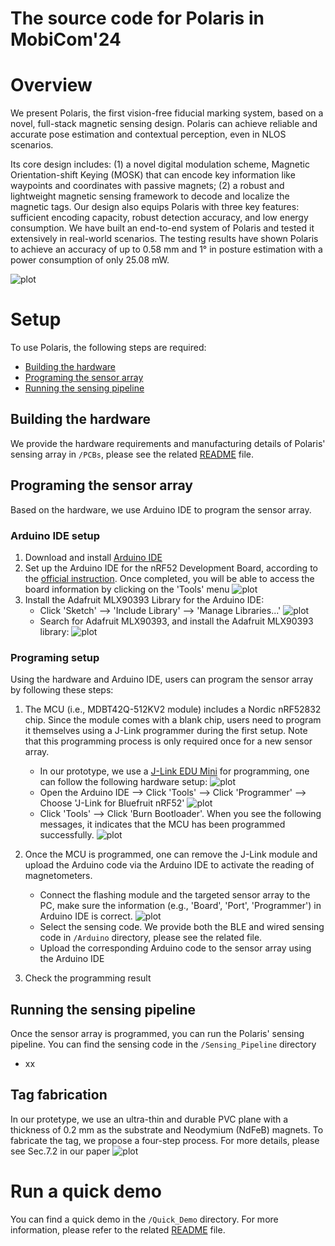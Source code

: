 # The source code for Polaris in MobiCom'24

# Overview
We present Polaris, the first vision-free fiducial marking system, based on a novel, full-stack magnetic sensing design. 
Polaris can achieve reliable and accurate pose estimation and contextual perception, even in NLOS scenarios. 

Its core design includes: (1) a novel digital modulation scheme, Magnetic Orientation-shift Keying (MOSK) that can encode key information like waypoints and coordinates with passive magnets; (2) a robust and lightweight magnetic sensing framework to decode and localize the magnetic tags. 
Our design also equips Polaris with three key features: sufficient encoding capacity, robust detection accuracy, and low energy consumption. 
We have built an end-to-end system of Polaris and tested it extensively in real-world scenarios. The testing results have shown Polaris to achieve an accuracy of up to 0.58 mm and 1&deg; in posture estimation with a power consumption of only 25.08 mW.

![plot](./Imgs/illustration.png)


# Setup
To use Polaris, the following steps are required:
* [Building the hardware](#building-the-hardware)
* [Programing the sensor array](#programing-the-sensor-array)
* [Running the sensing pipeline](#running-the-sensing-pipeline)

## Building the hardware
We provide the hardware requirements and manufacturing details of Polaris' sensing array in `/PCBs`, please see the related [README](./PCBs/README.md) file.

## Programing the sensor array
Based on the hardware, we use Arduino IDE to program the sensor array.
### Arduino IDE setup
1. Download and install [Arduino IDE](https://www.arduino.cc/en/software)
2. Set up the Arduino IDE for the nRF52 Development Board, according to the [official instruction](https://learn.adafruit.com/bluefruit-nrf52-feather-learning-guide/arduino-bsp-setup).
Once completed, you will be able to access the board information by clicking on the 'Tools' menu
  ![plot](./Imgs/nRF52_arduino_configuration.png)
3. Install the Adafruit MLX90393 Library for the Arduino IDE:
    - Click 'Sketch' --> 'Include Library' --> 'Manage Libraries...'
    ![plot](./Imgs/sensor_arduino_library.png)
    - Search for Adafruit MLX90393, and install the Adafruit MLX90393 library:
    ![plot](./Imgs/install_MLX90393_library.png)


### Programing setup
Using the hardware and Arduino IDE, users can program the sensor array by following these steps:
1. The MCU (i.e., MDBT42Q-512KV2 module) includes a Nordic nRF52832 chip. Since the module comes with a blank chip, users need to program it themselves using a J-Link programmer during the first setup.
Note that this programming process is only required once for a new sensor array.
    - In our prototype, we use a [J-Link EDU Mini](https://www.segger.com/products/debug-probes/j-link/models/j-link-edu-mini/) for programming, one can follow the following hardware setup:
    ![plot](./Imgs/JLink_hardware_setup.jpg)
    - Open the Arduino IDE --> Click 'Tools' --> Click 'Programmer' --> Choose 'J-Link for Bluefruit nRF52'
    ![plot](./Imgs/JLink_step2.png)
    - Click 'Tools' --> Click 'Burn Bootloader'. When you see the following messages, it indicates that the MCU has been programmed successfully.
    ![plot](./Imgs/JLink_result.png)


2. Once the MCU is programmed, one can remove the J-Link module and upload the Arduino code via the Arduino IDE to activate the reading of magnetometers.
    - Connect the flashing module and the targeted sensor array to the PC, make sure the information (e.g., 'Board', 'Port', 'Programmer') in Arduino IDE  is correct. 
    ![plot](./Imgs/flashing_information.png)
    - Select the sensing code. 
    We provide both the BLE and wired sensing code in `/Arduino` directory, please see the related file.
    - Upload the corresponding Arduino code to the sensor array using the Arduino IDE


3. Check the programming result



## Running the sensing pipeline
Once the sensor array is programmed, you can run the Polaris' sensing pipeline. You can find the sensing code in the `/Sensing_Pipeline` directory
  - xx

## Tag fabrication
In our protetype, we use an ultra-thin and durable PVC plane with 
a thickness of 0.2 mm as the substrate and Neodymium (NdFeB) magnets.
To fabricate the tag, we propose a four-step process. For more details, please see Sec.7.2 in our paper
   ![plot](./Imgs/tag_fabrication.png)


# Run a quick demo
You can find a quick demo in the `/Quick_Demo` directory. For more information, please refer to the related [README](./Quick_Demo/README.md) file.
